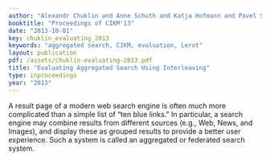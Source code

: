```yaml
---
author: "Alexandr Chuklin and Anne Schuth and Katja Hofmann and Pavel Serdyukov and Maarten de Rijke"
booktitle: "Proceedings of CIKM'13"
date: "2013-10-01"
key: chuklin_evaluating_2013
keywords: "aggregated search, CIKM, evaluation, Lerot"
layout: publication
pdf: /assets/chuklin-evaluating-2013.pdf
title: "Evaluating Aggregated Search Using Interleaving"
type: inproceedings
year: "2013"
---
```


A result page of a modern web search engine is often much more complicated than a simple list of “ten blue links.” In particular, a search engine may combine results from different sources (e.g., Web, News, and Images), and display these as grouped results to provide a better user experience. Such a system is called an aggregated or federated search system.


